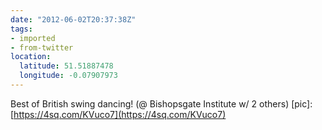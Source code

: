 ```yaml
---
date: "2012-06-02T20:37:38Z"
tags:
- imported
- from-twitter
location:
  latitude: 51.51887478
  longitude: -0.07907973
---
```

Best of British swing dancing\! \(@ Bishopsgate Institute w/ 2 others\) \[pic\]: [https://4sq.com/KVuco7](https://4sq.com/KVuco7)
